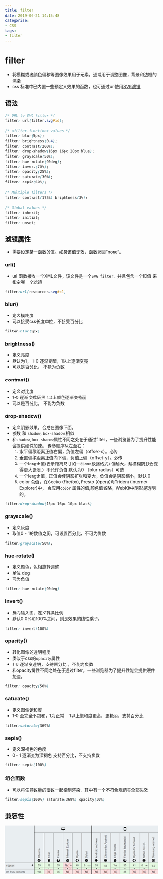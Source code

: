 ```yaml
---
title: filter
date: 2019-06-21 14:15:48
categorise:
- CSS
tags:
- filter
---
```


# filter
- 将模糊或者颜色偏移等图像效果用于元素，通常用于调整图像，背景和边框的渲染
- css 标准中已内置一些预定义效果的函数，也可通过url使用[SVG滤镜](https://developer.mozilla.org/zh-CN/docs/Web/SVG/Element/filter)

## 语法
```css
/* URL to SVG filter */
filter: url(filter.svg#id);

/* <filter-function> values */
filter: blur(5px);
filter: brightness(0.4);
filter: contrast(200%);
filter: drop-shadow(16px 16px 20px blue);
filter: grayscale(50%);
filter: hue-rotate(90deg);
filter: invert(75%);
filter: opacity(25%);
filter: saturate(30%);
filter: sepia(60%);

/* Multiple filters */
filter: contrast(175%) brightness(3%);

/* Global values */
filter: inherit;
filter: initial;
filter: unset;
```

## 滤镜属性
- 需要设定某一函数的值。如果该值无效，函数返回“none“。

### url()
- url 函数接收一个XML文件，该文件是一个`SVG filter`，并且包含一个ID值 来指定哪一个滤镜
```css
filter:url(resources.svg#c1) 
```

### blur()
- 定义模糊度
- 可以接受css长度单位，不接受百分比
```css
filter:blur(5px)
```
### brightness()
- 定义亮度
- 默认为1， 1-0 逐渐变暗，1以上逐渐变亮 
- 可以是百分比， 不能为负数

### contrast()
- 定义对比度 
- 1-0 逐渐变成灰黑 1以上颜色逐渐变艳丽
- 可以是百分比， 不能为负数

### drop-shadow()
- 定义阴影效果，合成在图像下面，
- 参数 和 `shadow`, `box-shadow` 相似 
- 和`shadow`, `box-shadow`属性不同之处在于通过filter，一些浏览器为了提升性能会提供硬件加速。
    传参顺序从左至右：
    1. 水平偏移距离正值右偏，负值左偏（offset-x）。<label >必传</label>
    2. 垂直偏移距离正值向下偏，负值上偏（offset-y）。<label >必传</label>
    3. 一个length值(表示距离尺寸的一种css数据格式) 值越大，越模糊阴影会变得更大更淡.）<label >不允许负值</label> 默认为0 （blur-radius）<label >可选</label>
    4. 一个length值，正值会使阴影扩张和变大，负值会是阴影缩小，默认 0
    5. color 色值，在Gecko (Firefox), Presto (Opera)和Trident (Internet Explorer)中， 会应用`color` 属性的值,颜色值省略，WebKit中阴影是透明的。

```css
filter:drop-shadow(16px 16px 10px black)
```

### grayscale()
- 定义灰度
- 取值0 - 1的数值之间，可设置百分比，不可为负数
```css
filter:grayscale(50%);
```

### hue-rotate()
- 定义颜色，色相旋转调整
- 单位 deg
- 可为负值

```css
filter: hue-rotate(90deg)
```

### invert()
- 反向输入图，定义转换比例
- 默认0  0%和100%之间，则是效果的线性乘子。
```css
filter: invert(100%)
```

### opacity()
- 转化图像的透明程度
- 类似于css的`opacity`属性 
- 1-0 逐渐变透明，支持百分比 ，不能为负数
- 和opacity属性不同之处在于通过filter，一些浏览器为了提升性能会提供硬件加速。
```css
filter: opacity(50%)
```

### saturate()
- 定义图像饱和度
- 1-0 至完全不包和，1为正常， 1以上饱和度更高，更艳丽，支持百分比

```css
filter:saturate(369%)
```

### sepia()
- 定义深褐色的色度
- 0 - 1 逐渐变为深褐色 支持百分比，不支持负数

```css
filter: sepia(100%)
```

### 组合函数
- 可以将任意数量的函数一起控制渲染，其中有一个不符合规范将全部失效
```css
filter:sepia(100%) saturate(369%) opacity(50%)
```
## 兼容性
![filter](/static/img/filter.png)

